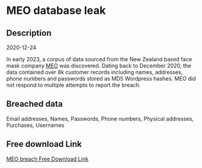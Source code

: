 # MEO database leak

## Description

2020-12-24

In early 2023, a corpus of data sourced from the New Zealand based face mask company <a href="https://www.meoair.com/" target="_blank" rel="noopener">MEO</a> was discovered. Dating back to December 2020, the data contained over 8k customer records including names, addresses, phone numbers and passwords stored as MD5 Wordpress hashes. MEO did not respond to multiple attempts to report the breach.

## Breached data

Email addresses, Names, Passwords, Phone numbers, Physical addresses, Purchases, Usernames

## Free download Link

[MEO breach Free Download Link](https://link-to.net/1229997/791.0312300492463/dynamic/?r=aHR0cHM6Ly93d3cubWVkaWFmaXJlLmNvbS92aWV3L0NqRmdlZVBJZlZuWTNaNS9tZW9haXIuY29tL2ZpbGU=)